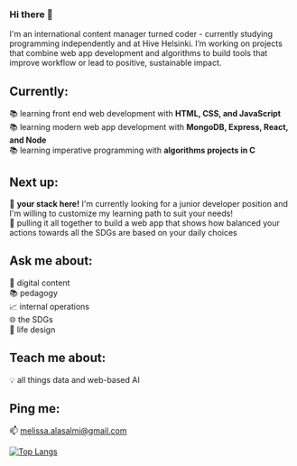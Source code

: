 ### Hi there 👋

I'm an international content manager turned coder - currently studying programming independently and at Hive Helsinki. I’m working on projects that combine web app development and algorithms to build tools that improve workflow or lead to positive, sustainable impact.

## Currently: 
📚 learning front end web development with **HTML, CSS, and JavaScript**  
📚 learning modern web app development with **MongoDB, Express, React, and Node**  
📚 learning imperative programming with **algorithms projects in C**  

## Next up: 
📣 **your stack here!** I'm currently looking for a junior developer position and I'm willing to customize my learning path to suit your needs!  
🔭 pulling it all together to build a web app that shows how balanced your actions towards all the SDGs are based on your daily choices  

## Ask me about: 
📝 digital content  
📚 pedagogy  
📈 internal operations  
🌐 the SDGs  
🎨 life design  

## Teach me about:
💡 all things data and web-based AI

## Ping me:
📫 melissa.alasalmi@gmail.com

[![Top Langs](https://github-readme-stats.vercel.app/api/top-langs/?username=MelissaAlasalmi&langs_count=10&layout=compact)](https://github.com/anuraghazra/github-readme-stats)
